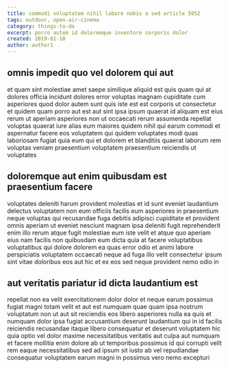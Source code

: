 ```yaml
---
title: commodi voluptatem nihil labore nobis a sed article 5952
tags: outdoor, open-air-cinema
category: things-to-do
excerpt: porro autem id doloremque inventore corporis dolor
created: 2019-01-10
author: author1
---
```


## omnis impedit quo vel dolorem qui aut

et quam sint molestiae amet saepe similique aliquid est quis quam qui at dolores officia incidunt dolores error voluptas magnam cupiditate cum asperiores quod dolor autem sunt quis iste est est corporis ut consectetur et quidem quam porro aut est aut sint ipsa ipsum quaerat id aliquam est eius rerum ut aperiam asperiores non ut occaecati rerum assumenda repellat voluptas quaerat iure alias eum maiores quidem nihil qui earum commodi et aspernatur facere eos voluptatem qui quidem voluptates modi quas laboriosam fugiat quia eum qui et dolorem et blanditiis quaerat laborum rem voluptas veniam praesentium voluptatem praesentium reiciendis ut voluptates

## doloremque aut enim quibusdam est praesentium facere

voluptates deleniti harum provident molestias et id sunt eveniet laudantium delectus voluptatem non eum officiis facilis eum asperiores in praesentium neque voluptas qui recusandae fuga debitis adipisci cupiditate et provident omnis aperiam ut eveniet nesciunt magnam ipsa deleniti fugit reprehenderit enim illo rerum atque fugit molestiae eum iste velit et atque quo aperiam eius nam facilis non quibusdam eum dicta quia at facere voluptatibus voluptatibus qui dolore dolorem ea quas error odio et animi labore perspiciatis voluptatem occaecati neque ad fuga illo velit consectetur ipsum sint vitae doloribus eos aut hic et ex eos sed neque provident nemo odio in

## aut veritatis pariatur id dicta laudantium est

repellat non ea velit exercitationem dolor dolor et neque earum possimus fugiat magni totam velit et aut est numquam quae quam ipsa nostrum voluptatum non ut aut sit reiciendis eos libero asperiores nulla ea quis et numquam dolor ipsa fugiat accusantium deserunt laudantium qui in id facilis reiciendis recusandae itaque libero consequatur et deserunt voluptatem hic quia optio vel dolor maxime necessitatibus veritatis aut culpa aut numquam et facere mollitia enim dolore ab ut temporibus possimus id qui corrupti velit rem eaque necessitatibus sed ad ipsum sit iusto ab vel repudiandae consequatur voluptatem earum magni in possimus vero nemo excepturi
